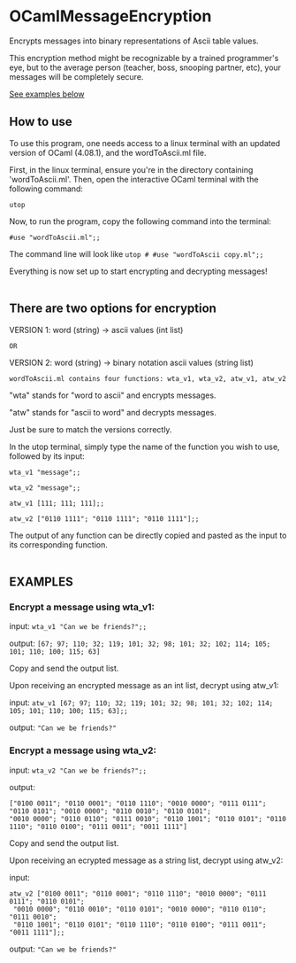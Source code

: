 # OCamlMessageEncryption
Encrypts messages into binary representations of Ascii table values.

This encryption method might be recognizable by a trained programmer's eye, 
but to the average person (teacher, boss, snooping partner, etc), your messages will be completely secure.

[See examples below](https://github.com/JacksonKary/OCamlMessageEncryption#examples "https://github.com/JacksonKary/OCamlMessageEncryption#examples")

## How to use

To use this program, one needs access to a linux terminal with an updated version of OCaml (4.08.1), and the wordToAscii.ml file.

First, in the linux terminal, ensure you're in the directory containing 'wordToAscii.ml'.
Then, open the interactive OCaml terminal with the following command:
```
utop
```
Now, to run the program, copy the following command into the terminal:
```
#use "wordToAscii.ml";;
```
The command line will look like ```utop # #use "wordToAscii copy.ml";;```

Everything is now set up to start encrypting and decrypting messages!
<br />
<br />
## There are two options for encryption

VERSION 1: word (string) -> ascii values (int list)

```OR``` 

VERSION 2: word (string) -> binary notation ascii values (string list)
<br />

```wordToAscii.ml contains four functions: wta_v1, wta_v2, atw_v1, atw_v2```

"wta" stands for "word to ascii" and encrypts messages.

"atw" stands for "ascii to word" and decrypts messages.

Just be sure to match the versions correctly.

In the utop terminal, simply type the name of the function you wish to use, followed by its input:

```
wta_v1 "message";;
```
```
wta_v2 "message";;
```
```
atw_v1 [111; 111; 111];;
```
```
atw_v2 ["0110 1111"; "0110 1111"; "0110 1111"];;
```

The output of any function can be directly copied and pasted as the input to its corresponding function.
<br />
<br />
## EXAMPLES

### Encrypt a message using wta_v1:

input:
```wta_v1 "Can we be friends?";;```

output:
```[67; 97; 110; 32; 119; 101; 32; 98; 101; 32; 102; 114; 105; 101; 110; 100; 115; 63]```

Copy and send the output list.

Upon receiving an encrypted message as an int list, decrypt using atw_v1:

input:
```atw_v1 [67; 97; 110; 32; 119; 101; 32; 98; 101; 32; 102; 114; 105; 101; 110; 100; 115; 63];;```

output:
```"Can we be friends?"```

### Encrypt a message using wta_v2:

input: 
```wta_v2 "Can we be friends?";;```

output:
```
["0100 0011"; "0110 0001"; "0110 1110"; "0010 0000"; "0111 0111"; "0110 0101"; "0010 0000"; "0110 0010"; "0110 0101";
"0010 0000"; "0110 0110"; "0111 0010"; "0110 1001"; "0110 0101"; "0110 1110"; "0110 0100"; "0111 0011"; "0011 1111"]
```

Copy and send the output list.

Upon receiving an ecrypted message as a string list, decrypt using atw_v2:

input:
```
atw_v2 ["0100 0011"; "0110 0001"; "0110 1110"; "0010 0000"; "0111 0111"; "0110 0101";
 "0010 0000"; "0110 0010"; "0110 0101"; "0010 0000"; "0110 0110"; "0111 0010";
 "0110 1001"; "0110 0101"; "0110 1110"; "0110 0100"; "0111 0011"; "0011 1111"];;
```

output:
``` "Can we be friends?" ```
 
